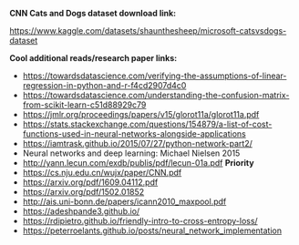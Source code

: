 **CNN Cats and Dogs dataset download link:**  

https://www.kaggle.com/datasets/shaunthesheep/microsoft-catsvsdogs-dataset

**Cool additional reads/research paper links:**  

- https://towardsdatascience.com/verifying-the-assumptions-of-linear-regression-in-python-and-r-f4cd2907d4c0  
- https://towardsdatascience.com/understanding-the-confusion-matrix-from-scikit-learn-c51d88929c79  
- https://jmlr.org/proceedings/papers/v15/glorot11a/glorot11a.pdf  
- https://stats.stackexchange.com/questions/154879/a-list-of-cost-functions-used-in-neural-networks-alongside-applications  
- https://iamtrask.github.io/2015/07/27/python-network-part2/  
- Neural networks and deep learning: Michael Nielsen 2015 
- http://yann.lecun.com/exdb/publis/pdf/lecun-01a.pdf **Priority**  
- https://cs.nju.edu.cn/wujx/paper/CNN.pdf  
- https://arxiv.org/pdf/1609.04112.pdf  
- https://arxiv.org/pdf/1502.01852  
- http://ais.uni-bonn.de/papers/icann2010_maxpool.pdf  
- https://adeshpande3.github.io/  
- https://rdipietro.github.io/friendly-intro-to-cross-entropy-loss/  
- https://peterroelants.github.io/posts/neural_network_implementation  
